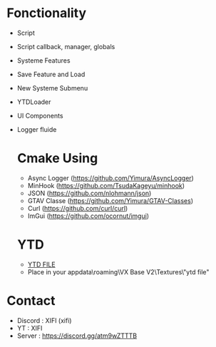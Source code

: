 # Fonctionality

- Script
- Script callback, manager, globals
- Systeme Features
- Save Feature and Load
- New Systeme Submenu
- YTDLoader
- UI Components
- Logger fluide

  # Cmake Using

  - Async Logger (https://github.com/Yimura/AsyncLogger)
  - MinHook (https://github.com/TsudaKageyu/minhook)
  - JSON (https://github.com/nlohmann/json)
  - GTAV Classe (https://github.com/Yimura/GTAV-Classes)
  - Curl (https://github.com/curl/curl)
  - ImGui (https://github.com/ocornut/imgui)

  # YTD

  - [YTD FILE](https://cdn.discordapp.com/attachments/1199780129551945801/1206921640684949545/VX.ytd?ex=65ddc45e&is=65cb4f5e&hm=419ac644092a9eef197d727ff7e5d86d12eef9e305c8d1c72dfcff656798f755&)
  - Place in your appdata\\roaming\\VX Base V2\\Textures\\"ytd file"
 
# Contact 
- Discord : XIFI (xifi)
- YT : XIFI
- Server : https://discord.gg/atm9wZTTTB
